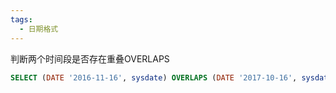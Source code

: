 ```yaml
---
tags:
  - 日期格式
---
```


判断两个时间段是否存在重叠OVERLAPS
```sql
SELECT (DATE '2016-11-16', sysdate) OVERLAPS (DATE '2017-10-16', sysdate);
```
